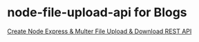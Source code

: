 # node-file-upload-api for Blogs

[Create Node Express & Multer File Upload & Download REST API](https://www.remotestack.io/create-node-express-multer-file-upload-download-rest-api/)
